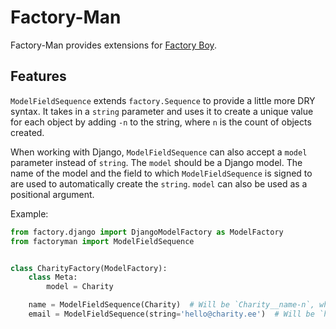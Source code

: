 # Factory-Man

Factory-Man provides extensions for [Factory Boy](https://factoryboy.readthedocs.io/en/latest/introduction.html).

## Features

`ModelFieldSequence` extends `factory.Sequence` to provide a little more DRY syntax. It takes in a `string` parameter and uses it to create a unique value for each object by adding `-n` to the string, where `n` is the count of objects created.

When working with Django, `ModelFieldSequence` can also accept a `model` parameter instead of `string`. The `model` should be a Django model. The name of the model and the field to which `ModelFieldSequence` is signed to are used to automatically create the `string`. `model` can also be used as a positional argument.

Example:

```py
from factory.django import DjangoModelFactory as ModelFactory
from factoryman import ModelFieldSequence


class CharityFactory(ModelFactory):
    class Meta:
        model = Charity

    name = ModelFieldSequence(Charity)  # Will be `Charity__name-n`, where n is the object count
    email = ModelFieldSequence(string='hello@charity.ee')  # Will be `hello@charity.ee-n`, where n is the object count
```
